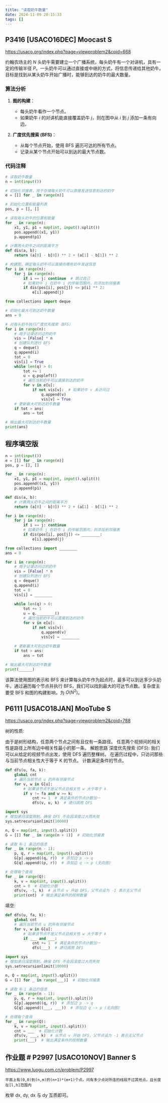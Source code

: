```yaml
---
title: "读取奶牛数量"
date: 2024-11-09 20:15:33
tags: []
---
```

## P3416 [USACO16DEC] Moocast S

https://usaco.org/index.php?page=viewproblem2&cpid=668

约翰农场主的 $N$ 头奶牛需要建立一个广播系统，每头奶牛有一个对讲机，具有一定的传输半径 $P$。一头奶牛可以通过直接或中继的方式，将信息传递给其他奶牛。目标是找到从某头奶牛开始广播时，能够到达的奶牛的最大数量。

### 算法分析

1. **图的构建**：
   - 每头奶牛看作一个节点。
   - 如果奶牛 $i$ 的对讲机能直接覆盖奶牛 $j$，则在图中从 $i$ 到 $j$ 添加一条有向边。

2. **广度优先搜索 (BFS)**：
   - 从每个节点开始，使用 BFS 遍历可达的所有节点。
   - 记录从某个节点开始可以到达的最大节点数。

### 代码注释

```python
# 读取奶牛数量
n = int(input())

# 初始化邻接表，用于存储每头奶牛可以直接发送信息到达的奶牛
e = [[] for _ in range(n)]

# 初始化位置和能量列表
pos, p = [], []

# 读取每头奶牛的位置和能量
for _ in range(n):
    x1, y1, p1 = map(int, input().split())
    pos.append((x1, y1))
    p.append(p1)

# 计算两头奶牛之间的距离平方
def dis(a, b):
    return (a[0] - b[0]) ** 2 + (a[1] - b[1]) ** 2

# 构建图，确定每头奶牛可以直接向哪些奶牛发送信息
for i in range(n): 
    for j in range(n):
        if i == j: continue  # 跳过自己
        # 如果奶牛 j 在奶牛 i 的传输范围内，则添加到邻接表
        if dis(pos[i], pos[j]) <= p[i] ** 2:
            e[i].append(j)

from collections import deque

# 初始化最大可到达奶牛数量
ans = 0

# 对每头奶牛执行广度优先搜索（BFS）
for i in range(n):
    # 用于记录访问过的奶牛
    vis = [False] * n
    # 创建队列进行 BFS
    q = deque()
    q.append(i)
    tot = 0
    vis[i] = True
    while len(q) > 0:
        tot += 1
        u = q.popleft()
        # 遍历当前奶牛可以直接到达的奶牛
        for v in e[u]:
            if not vis[v]:  # 如果奶牛 v 未访问过
                q.append(v)
                vis[v] = True
    # 更新最大可到达奶牛数量
    if tot > ans:
        ans = tot

# 输出最大可到达奶牛数量
print(ans)
```

## 程序填空版

```python
n = int(input())
e = [[] for _ in range(n)]
pos, p = [], []

for _ in range(n):
    x1, y1, p1 = map(int, input().split())
    pos.append((x1, y1))
    p.append(p1)

def dis(a, b):
    # 计算两头奶牛之间的距离平方
    return (a[0] - b[0]) ** 2 + (a[1] - b[1]) ** 2

for i in range(n): 
    for j in range(n):
        if i == j: continue
        # 如果奶牛 j 在奶牛 i 的传输范围内，则添加到邻接表
        if dis(pos[i], pos[j]) <= ________:
            e[i].append(j)

from collections import ________
ans = 0

for i in range(n):
    # 用于记录访问过的奶牛
    vis = [False] * n
    # 创建队列进行 BFS
    q = deque()
    q.append(i)
    tot = 0
    vis[i] = ________
    
    while len(q) > 0:
        tot += 1
        u = q.________()
        # 遍历当前奶牛可以直接到达的奶牛
        for v in e[u]:
            if not vis[v]:
                q.append(v)
                vis[v] = ________
    
    # 更新最大可到达奶牛数量
    if tot > ans:
        ans = tot

# 输出最大可到达奶牛数量
print(______)
```

该算法使用图的表示和 BFS 来计算每头奶牛作为起点时，最多可以到达多少头奶牛。通过遍历每个节点并执行 BFS，我们可以找到最大的可达节点数。复杂度主要受 BFS 和图的构建影响，为 $O(N^2)$。

## P6111 [USACO18JAN] MooTube S

https://usaco.org/index.php?page=viewproblem2&cpid=788

树的性质:

由于是树形结构，任意两个节点之间有且仅有一条路径。
任意两个视频间的相关性是路径上所有边中相关性最小的那一条。
解题思路
深度优先搜索 (DFS):
我们可以从给定的视频节点出发，使用 DFS 遍历整棵树。
在遍历过程中，只访问那些与当前节点相关性大于等于  K 的节点。
计数满足条件的节点。

```python
def dfs(u, fa, k):
    global cnt
    # 遍历当前节点 u 的所有邻接节点
    for v, w in G[u]:
        # 如果该节点不是父节点且相关性 w 大于等于 k
        if v != fa and w >= k:
            cnt += 1  # 满足条件的节点计数加一
            dfs(v, u, k)  # 递归调用 DFS

import sys
# 增加递归深度限制，确保 DFS 不会因深度过大而失败
sys.setrecursionlimit(10000)

n, Q = map(int, input().split())
G = [[] for _ in range(n + 1)]  # 初始化邻接表

# 读取 N-1 条边的信息
for _ in range(n - 1):
    p, q, r = map(int, input().split())
    G[p].append((q, r))  # 添加边 p -> q
    G[q].append((p, r))  # 添加边 q -> p (无向图)

# 处理每个查询
for _ in range(Q):
    k, v = map(int, input().split())
    cnt = 0  # 初始化计数
    dfs(v, -1, k)  # 从节点 v 开始 DFS，父节点设为 -1 表示无父节点
    print(cnt)  # 输出满足条件的视频数量
```

填空:

```python
def dfs(u, fa, k):
    global cnt
    # 遍历当前节点 u 的所有邻接节点
    for v, w in G[u]:
        # 如果该节点不是父节点且相关性 w 大于等于 k
        if ___ and ___:
            cnt += 1  # 满足条件的节点计数加一
            dfs(___)  # 递归调用 DFS

import sys
# 增加递归深度限制，确保 DFS 不会因深度过大而失败
sys.setrecursionlimit(10000)

n, Q = map(int, input().split())
G = [[] for _ in range(___)]  # 初始化邻接表

# 读取 N-1 条边的信息
for _ in range(n - 1):
    p, q, r = map(int, input().split())
    G[p].append((q, r))  # 添加边 p -> q
    G[q].append((___, ___))  # 添加边 q -> p (无向图)

# 处理每个查询
for _ in range(Q):
    k, v = map(int, input().split())
    cnt = ___  # 初始化计数
    dfs(v, ___, k)  # 从节点 v 开始 DFS，父节点设为 -1 表示无父节点
    print(___)  # 输出满足条件的视频数量
```

## 作业题 # P2997 [USACO10NOV] Banner S

https://www.luogu.com.cn/problem/P2997

```
平面上有(0,0)到(n,m)的(n+1)*(m+1)个点。问有多少点对所连的线段不过其他点，且长度在[l,h]范围内
```

枚举 dx, dy, dx 与 dy 互质即可。

